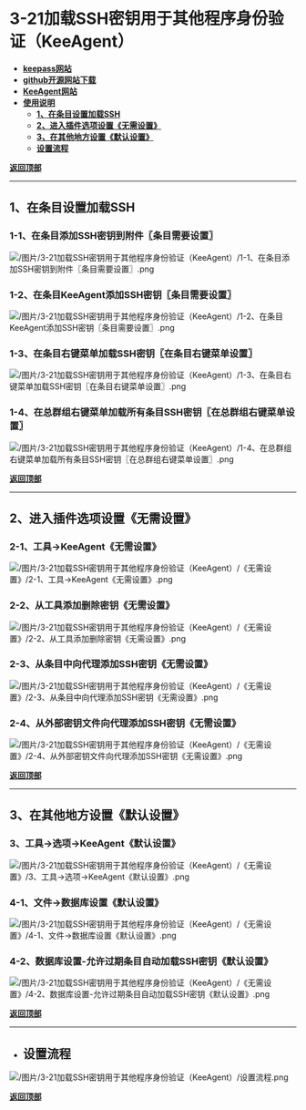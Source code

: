 # <a name="锚点0"></a>3-21加载SSH密钥用于其他程序身份验证（KeeAgent）
- [**keepass网站**](https://keepass.info/plugins.html#keeagent)
- [**github开源网站下载**](https://github.com/dlech/KeeAgent/releases)
- [**KeeAgent网站**](https://lechnology.com/software/keeagent/)
- [**使用说明**](https://keeagent.readthedocs.io/en/stable/index.html)
	- <a href="#锚点1">**1、在条目设置加载SSH**</a>
	- <a href="#锚点2">**2、进入插件选项设置《无需设置》**</a>
	- <a href="#锚点3">**3、在其他地方设置《默认设置》**</a>
	- <a href="#锚点4">**设置流程**</a>

<a name="锚点1"></a><a href="#锚点0">**返回顶部**</a>
______________________________________________________________________________
## 1、在条目设置加载SSH
### 1-1、在条目添加SSH密钥到附件〖条目需要设置〗
<p><img src="/图片/3-21加载SSH密钥用于其他程序身份验证（KeeAgent）/1-1、在条目添加SSH密钥到附件〖条目需要设置〗.png" alt="/图片/3-21加载SSH密钥用于其他程序身份验证（KeeAgent）/1-1、在条目添加SSH密钥到附件〖条目需要设置〗.png"/></p>

### 1-2、在条目KeeAgent添加SSH密钥〖条目需要设置〗
<p><img src="/图片/3-21加载SSH密钥用于其他程序身份验证（KeeAgent）/1-2、在条目KeeAgent添加SSH密钥〖条目需要设置〗.png" alt="/图片/3-21加载SSH密钥用于其他程序身份验证（KeeAgent）/1-2、在条目KeeAgent添加SSH密钥〖条目需要设置〗.png"/></p>

### 1-3、在条目右键菜单加载SSH密钥〖在条目右键菜单设置〗
<p><img src="/图片/3-21加载SSH密钥用于其他程序身份验证（KeeAgent）/1-3、在条目右键菜单加载SSH密钥〖在条目右键菜单设置〗.png" alt="/图片/3-21加载SSH密钥用于其他程序身份验证（KeeAgent）/1-3、在条目右键菜单加载SSH密钥〖在条目右键菜单设置〗.png"/></p>

### 1-4、在总群组右键菜单加载所有条目SSH密钥〖在总群组右键菜单设置〗
<p><img src="/图片/3-21加载SSH密钥用于其他程序身份验证（KeeAgent）/1-4、在总群组右键菜单加载所有条目SSH密钥〖在总群组右键菜单设置〗.png" alt="/图片/3-21加载SSH密钥用于其他程序身份验证（KeeAgent）/1-4、在总群组右键菜单加载所有条目SSH密钥〖在总群组右键菜单设置〗.png"/></p>

<a name="锚点2"></a><a href="#锚点0">**返回顶部**</a>
______________________________________________________________________________
## 2、进入插件选项设置《无需设置》
### 2-1、工具→KeeAgent《无需设置》
<p><img src="/图片/3-21加载SSH密钥用于其他程序身份验证（KeeAgent）/《无需设置》/2-1、工具→KeeAgent《无需设置》.png" alt="/图片/3-21加载SSH密钥用于其他程序身份验证（KeeAgent）/《无需设置》/2-1、工具→KeeAgent《无需设置》.png"/></p>

### 2-2、从工具添加删除密钥《无需设置》
<p><img src="/图片/3-21加载SSH密钥用于其他程序身份验证（KeeAgent）/《无需设置》/2-2、从工具添加删除密钥《无需设置》.png" alt="/图片/3-21加载SSH密钥用于其他程序身份验证（KeeAgent）/《无需设置》/2-2、从工具添加删除密钥《无需设置》.png"/></p>

### 2-3、从条目中向代理添加SSH密钥《无需设置》
<p><img src="/图片/3-21加载SSH密钥用于其他程序身份验证（KeeAgent）/《无需设置》/2-3、从条目中向代理添加SSH密钥《无需设置》.png" alt="/图片/3-21加载SSH密钥用于其他程序身份验证（KeeAgent）/《无需设置》/2-3、从条目中向代理添加SSH密钥《无需设置》.png"/></p>

### 2-4、从外部密钥文件向代理添加SSH密钥《无需设置》
<p><img src="/图片/3-21加载SSH密钥用于其他程序身份验证（KeeAgent）/《无需设置》/2-4、从外部密钥文件向代理添加SSH密钥《无需设置》.png" alt="/图片/3-21加载SSH密钥用于其他程序身份验证（KeeAgent）/《无需设置》/2-4、从外部密钥文件向代理添加SSH密钥《无需设置》.png"/></p>

<a name="锚点3"></a><a href="#锚点0">**返回顶部**</a>
______________________________________________________________________________
## 3、在其他地方设置《默认设置》
### 3、工具→选项→KeeAgent《默认设置》
<p><img src="/图片/3-21加载SSH密钥用于其他程序身份验证（KeeAgent）/《无需设置》/3、工具→选项→KeeAgent《默认设置》.png" alt="/图片/3-21加载SSH密钥用于其他程序身份验证（KeeAgent）/《无需设置》/3、工具→选项→KeeAgent《默认设置》.png"/></p>

### 4-1、文件→数据库设置《默认设置》
<p><img src="/图片/3-21加载SSH密钥用于其他程序身份验证（KeeAgent）/《无需设置》/4-1、文件→数据库设置《默认设置》.png" alt="/图片/3-21加载SSH密钥用于其他程序身份验证（KeeAgent）/《无需设置》/4-1、文件→数据库设置《默认设置》.png"/></p>

### 4-2、数据库设置-允许过期条目自动加载SSH密钥《默认设置》
<p><img src="/图片/3-21加载SSH密钥用于其他程序身份验证（KeeAgent）/《无需设置》/4-2、数据库设置-允许过期条目自动加载SSH密钥《默认设置》.png" alt="/图片/3-21加载SSH密钥用于其他程序身份验证（KeeAgent）/《无需设置》/4-2、数据库设置-允许过期条目自动加载SSH密钥《默认设置》.png"/></p>

<a name="锚点4"></a><a href="#锚点0">**返回顶部**</a>
______________________________________________________________________________
- ## 设置流程
<p><img src="/图片/3-21加载SSH密钥用于其他程序身份验证（KeeAgent）/设置流程.png" alt="/图片/3-21加载SSH密钥用于其他程序身份验证（KeeAgent）/设置流程.png"/></p>

<a href="#锚点0">**返回顶部**</a>